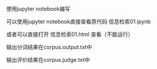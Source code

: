 使用jupyter notebook编写

可以使用jupyter notebook直接查看原代码 信息检索01.ipynb

或者可以直接打开 信息检索01.html 查看（不能运行）

输出分词结果在corpus.output.txt中

输出评价结果在corpus.judge.txt中
